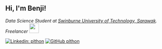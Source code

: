 <h2> Hi, I'm Benji! </h2>

<p>
  <em>Data Science Student at <a href="https://www.swinburne.edu.my/">Swinburne University of Technology, Sarawak</a>.
  </br>
  Freelancer <img src="https://media.giphy.com/media/WUlplcMpOCEmTGBtBW/giphy.gif" width="30"> 
</em></p>

[![Linkedin: plthon](https://img.shields.io/badge/-plthon-blue?style=flat-square&logo=Linkedin&logoColor=white&link=https://www.linkedin.com/in/plthon/)](https://www.linkedin.com/in/plthon/)
[![GitHub plthon](https://img.shields.io/github/followers/plthon?label=follow&style=social)](https://github.com/plthon)

<!--
**plthon/plthon** is a ✨ _special_ ✨ repository because its `README.md` (this file) appears on your GitHub profile.

Here are some ideas to get you started:

- 🔭 I’m currently working on ...
- 🌱 I’m currently learning ...
- 👯 I’m looking to collaborate on ...
- 🤔 I’m looking for help with ...
- 💬 Ask me about ...
- 📫 How to reach me: ...
- 😄 Pronouns: ...
- ⚡ Fun fact: ...
-->
